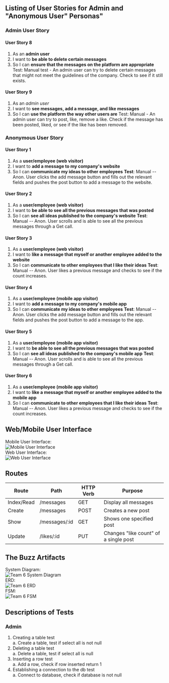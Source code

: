 ## Listing of User Stories for Admin and "Anonymous User" Personas" ##

### Admin User Story
#### User Story 8
1. As an **admin user**
2. I want to **be able to delete certain messages**
3. So I can **ensure that the messages on the platform are appropriate**
Test: Manual test -  An admin user can try to delete certain messages that might not meet the guidelines of the company. Check to see if it still exists. 

#### User Story 9
1. As an *admin user*
2. I want to **see messages, add a message, and like messages**
3. So I can **use the platform the way other users are**
Test: Manual - An admin user can try to post, like, remove a like. Check if the message has been posted, liked, or see if the like has been removed.

### Anonymous User Story
#### User Story 1
1. As a **user/employee (web visitor)**
2. I want to **add a message to my company's website**
3. So I can **communicate my ideas to other employees**
**Test**: Manual -- Anon. User clicks the add message button and fills out the relevant fields and pushes the post button to add a message to the website.

#### User Story 2
1. As a **user/employee (web visitor)**
2. I want to **be able to see all the previous messages that was posted**
3. So I can **see all ideas published to the company's website**
**Test**: Manual -- Anon. User scrolls and is able to see all the previous messages through a Get call.

#### User Story 3
1. As a **user/employee (web visitor)**
2. I want to **like a message that myself or another employee added to the website**
3. So I can **communicate to other employees that I like their ideas**
**Test**: Manual -- Anon. User likes a previous message and checks to see if the count increases.

#### User Story 4
1. As a **user/employee (mobile app visitor)**
2. I want to **add a message to my company's mobile app**
3. So I can **communicate my ideas to other employees**
**Test**: Manual -- Anon. User clicks the add message button and fills out the relevant fields and pushes the post button to add a message to the app.

#### User Story 5
1. As a **user/employee (mobile app visitor)**
2. I want to **be able to see all the previous messages that was posted**
3. So I can **see all ideas published to the company's mobile app**
**Test**: Manual -- Anon. User scrolls and is able to see all the previous messages through a Get call.

#### User Story 6
1. As a **user/employee (mobile app visitor)**
2. I want to **like a message that myself or another employee added to the mobile app**
3. So I can **communicate to other employees that I like their ideas**
**Test**: Manual -- Anon. User likes a previous message and checks to see if the count increases.

## Web/Mobile User Interface
Mobile User Interface:</br>
![Mobile User Interface](Images\BuzzMobileMockP1.png)</br>
Web User Interface:</br>
![Web User Interface](images\BuzzWebMockP1.png)


## Routes
| Route   | Path     | HTTP Verb | Purpose |
| ------- | -------- | --------- | ------- |
| Index/Read | /messages      | GET | Display all messages |
| Create     | /messages    | POST | Creates a new post |
| Show | /messages/:id  | GET | Shows one specified post |
| Update | /likes/:id | PUT | Changes "like count" of a single post |

## The Buzz Artifacts 
System Diagram:</br>
![Team 6 System Diagram](images\phase1.sd.png)</br>
ERD:</br>
![Team 6 ERD](images\ERDPhase1.png)</br>
FSM:</br>
![Team 6 FSM](images\phase1.smd.png)</br>

## Descriptions of Tests

### Admin
1. Creating a table test</br>
    a. Create a table, test if select all is not null
2. Deleting a table test<br>
    a. Delete a table, test if select all is null
3. Inserting a row test</br>
    a. Add a row, check if row inserted return 1
4. Establishing a connection to the db test</br>
    a. Connect to database, check if database is not null